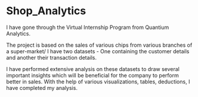 # Shop_Analytics
I have gone through the Virtual Internship Program from Quantium Analytics.

The project is based on the sales of various chips from various branches of a super-market/
I have two datasets - One containing the customer details and another their transaction details.


I have performed extensive analysis on these datasets to draw several important insights which will be beneficial for the company to perform better in sales.
With the help of various visualizations, tables, deductions, I have completed my analysis.
